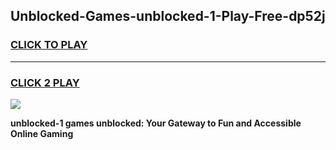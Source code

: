 
## Unblocked-Games-unblocked-1-Play-Free-dp52j
<h3>
<a href="https://premium76.site?title=unblocked-1&ref=12A">CLICK TO PLAY</a></h3>
<hr>

<h3>
<a href="https://premium76.site?title=unblocked-1&ref=12A">CLICK 2 PLAY</a>
  
</h3>

<a href="https://premium76.site?title=unblocked-1&ref=12A"><img src="https://clearcache.store/games.png"></a>


**unblocked-1 games unblocked: Your Gateway to Fun and Accessible Online Gaming**

